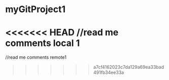 # myGitProject1
<<<<<<< HEAD
//read me comments local 1
=======
//read me comments remote1
>>>>>>> a7cf4162023c7da129a69ea33bad491fb34ee33a

